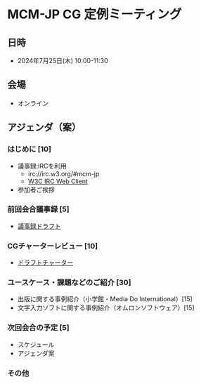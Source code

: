 # MCM-JP CG 定例ミーティング

## 日時
- 2024年7月25日(木) 10:00-11:30　

## 会場
- オンライン

## アジェンダ（案）
### はじめに [10]
  - 議事録:IRCを利用
    - irc://irc.w3.org/#mcm-jp
    - [W3C IRC Web Client](https://irc.w3.org/#mcm-jp)
  - 参加者ご挨拶
### 前回会合議事録 [5]
  - [議事録ドラフト](https://github.com/w3c-cg/mcm-jp/tree/minutes-20240628/meetings/2024-06-28)
### CGチャーターレビュー [10]
  - [ドラフトチャーター](https://w3c-cg.github.io/mcm-jp/charters/cg-charter-mcm-jp-2024)
### ユースケース・課題などのご紹介 [30]
  - 出版に関する事例紹介（小学館・Media Do International）[15]
  - 文字入力ソフトに関する事例紹介（オムロンソフトウェア）[15]
### 次回会合の予定 [5]
  - スケジュール
  - アジェンダ案
### その他
  

